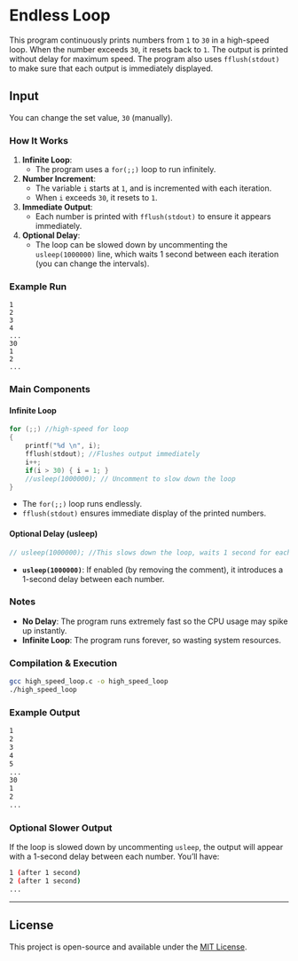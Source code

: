 # **Endless Loop**  

This program continuously prints numbers from `1` to `30` in a high-speed loop. 
When the number exceeds `30`, it resets back to `1`. The output is printed without delay for maximum speed. 
The program also uses `fflush(stdout)` to make sure that each output is immediately displayed.

## Input
You can change the set value, `30` (manually).

### **How It Works**  
1. **Infinite Loop**:  
   - The program uses a `for(;;)` loop to run infinitely.  
2. **Number Increment**:  
   - The variable `i` starts at `1`, and is incremented with each iteration.  
   - When `i` exceeds `30`, it resets to `1`.  
3. **Immediate Output**:  
   - Each number is printed with `fflush(stdout)` to ensure it appears immediately.  
4. **Optional Delay**:  
   - The loop can be slowed down by uncommenting the `usleep(1000000)` line, which waits 1 second between each iteration (you can change the intervals).

### **Example Run**  
```plaintext
1
2
3
4
...
30
1
2
...
```

### **Main Components**  

#### **Infinite Loop**  
```c
for (;;) //high-speed for loop
{
    printf("%d \n", i);
    fflush(stdout); //Flushes output immediately
    i++;
    if(i > 30) { i = 1; }
    //usleep(1000000); // Uncomment to slow down the loop
}
```

- The `for(;;)` loop runs endlessly.
- `fflush(stdout)` ensures immediate display of the printed numbers.

#### **Optional Delay (usleep)**  
```c
// usleep(1000000); //This slows down the loop, waits 1 second for each iteration
```

- **`usleep(1000000)`**: If enabled (by removing the comment), it introduces a 1-second delay between each number.

### **Notes**  
- **No Delay**: The program runs extremely fast so the CPU usage may spike up instantly.
- **Infinite Loop**: The program runs forever, so wasting system resources.

### **Compilation & Execution**  
```sh
gcc high_speed_loop.c -o high_speed_loop  
./high_speed_loop
```

### **Example Output**  
```sh
1
2
3
4
5
...
30
1
2
...
```

### **Optional Slower Output**  
If the loop is slowed down by uncommenting `usleep`, the output will appear with a 1-second delay between each number. You’ll have:

```sh
1 (after 1 second)
2 (after 1 second)
...
```
-------------
## License
This project is open-source and available under the [MIT License](LICENSE).
